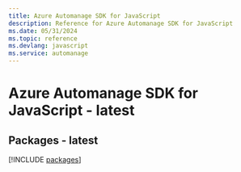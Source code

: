 ```yaml
---
title: Azure Automanage SDK for JavaScript
description: Reference for Azure Automanage SDK for JavaScript
ms.date: 05/31/2024
ms.topic: reference
ms.devlang: javascript
ms.service: automanage
---
```

# Azure Automanage SDK for JavaScript - latest
## Packages - latest
[!INCLUDE [packages](automanage-index.md)]